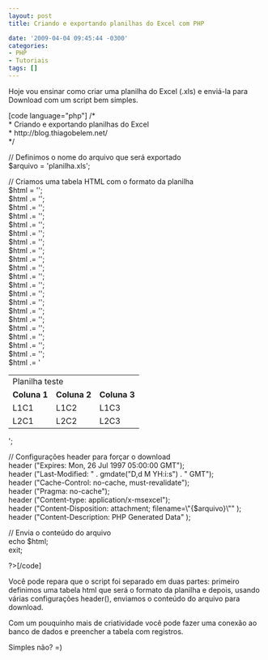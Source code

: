 ```yaml
---
layout: post
title: Criando e exportando planilhas do Excel com PHP

date: '2009-04-04 09:45:44 -0300'
categories:
- PHP
- Tutoriais
tags: []
---
```

<p>Hoje vou ensinar como criar uma planilha do Excel (.xls) e enviá-la para Download com um script bem simples.</p>
<p>[code language="php"]<?php<br />
/*<br />
* Criando e exportando planilhas do Excel<br />
* http://blog.thiagobelem.net/<br />
*/</p>
<p>// Definimos o nome do arquivo que será exportado<br />
$arquivo = 'planilha.xls';</p>
<p>// Criamos uma tabela HTML com o formato da planilha<br />
$html = '';<br />
$html .= '<table>';<br />
$html .= '<tr>';<br />
$html .= '<td colspan="3">Planilha teste</tr>';<br />
$html .= '</tr>';<br />
$html .= '<tr>';<br />
$html .= '<td><b>Coluna 1</b></td>';<br />
$html .= '<td><b>Coluna 2</b></td>';<br />
$html .= '<td><b>Coluna 3</b></td>';<br />
$html .= '</tr>';<br />
$html .= '<tr>';<br />
$html .= '<td>L1C1</td>';<br />
$html .= '<td>L1C2</td>';<br />
$html .= '<td>L1C3</td>';<br />
$html .= '</tr>';<br />
$html .= '<tr>';<br />
$html .= '<td>L2C1</td>';<br />
$html .= '<td>L2C2</td>';<br />
$html .= '<td>L2C3</td>';<br />
$html .= '</tr>';<br />
$html .= '</table>';</p>
<p>// Configurações header para forçar o download<br />
header ("Expires: Mon, 26 Jul 1997 05:00:00 GMT");<br />
header ("Last-Modified: " . gmdate("D,d M YH:i:s") . " GMT");<br />
header ("Cache-Control: no-cache, must-revalidate");<br />
header ("Pragma: no-cache");<br />
header ("Content-type: application/x-msexcel");<br />
header ("Content-Disposition: attachment; filename=\"{$arquivo}\"" );<br />
header ("Content-Description: PHP Generated Data" );</p>
<p>// Envia o conteúdo do arquivo<br />
echo $html;<br />
exit;</p>
<p>?>[/code]</p>
<p>Você pode repara que o script foi separado em duas partes: primeiro definimos uma tabela html que será o formato da planilha e depois, usando várias configurações header(), enviamos o conteúdo do arquivo para download.</p>
<p>Com um pouquinho mais de criatividade você pode fazer uma conexão ao banco de dados e preencher a tabela com registros.</p>
<p>Simples não? =)</p>
